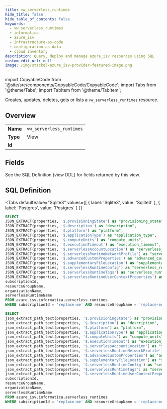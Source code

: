 ```yaml
--- 
title: vw_serverless_runtimes
hide_title: false
hide_table_of_contents: false
keywords:
  - vw_serverless_runtimes
  - informatica
  - azure_isv
  - infrastructure-as-code
  - configuration-as-data
  - cloud inventory
description: Query, deploy and manage azure_isv resources using SQL
custom_edit_url: null
image: /img/stackql-azure_isv-provider-featured-image.png
---
```


import CopyableCode from '@site/src/components/CopyableCode/CopyableCode';
import Tabs from '@theme/Tabs';
import TabItem from '@theme/TabItem';

Creates, updates, deletes, gets or lists a <code>vw_serverless_runtimes</code> resource.

## Overview
<table><tbody>
<tr><td><b>Name</b></td><td><code>vw_serverless_runtimes</code></td></tr>
<tr><td><b>Type</b></td><td>View</td></tr>
<tr><td><b>Id</b></td><td><CopyableCode code="azure_isv.informatica.vw_serverless_runtimes" /></td></tr>
</tbody></table>

## Fields

See the SQL Definition (view DDL) for fields returned by this view.

## SQL Definition

<Tabs
defaultValue="Sqlite3"
values={[
{ label: 'Sqlite3', value: 'Sqlite3' },
{ label: 'Postgres', value: 'Postgres' }
]}
>
<TabItem value="Sqlite3">

```sql
SELECT
JSON_EXTRACT(properties, '$.provisioningState') as "provisioning_state",
JSON_EXTRACT(properties, '$.description') as "description",
JSON_EXTRACT(properties, '$.platform') as "platform",
JSON_EXTRACT(properties, '$.applicationType') as "application_type",
JSON_EXTRACT(properties, '$.computeUnits') as "compute_units",
JSON_EXTRACT(properties, '$.executionTimeout') as "execution_timeout",
JSON_EXTRACT(properties, '$.serverlessAccountLocation') as "serverless_account_location",
JSON_EXTRACT(properties, '$.serverlessRuntimeNetworkProfile') as "serverless_runtime_network_profile",
JSON_EXTRACT(properties, '$.advancedCustomProperties') as "advanced_custom_properties",
JSON_EXTRACT(properties, '$.supplementaryFileLocation') as "supplementary_file_location",
JSON_EXTRACT(properties, '$.serverlessRuntimeConfig') as "serverless_runtime_config",
JSON_EXTRACT(properties, '$.serverlessRuntimeTags') as "serverless_runtime_tags",
JSON_EXTRACT(properties, '$.serverlessRuntimeUserContextProperties') as "serverless_runtime_user_context_properties",
subscriptionId,
resourceGroupName,
organizationName,
serverlessRuntimeName
FROM azure_isv.informatica.serverless_runtimes
WHERE subscriptionId = 'replace-me' AND resourceGroupName = 'replace-me' AND organizationName = 'replace-me' AND serverlessRuntimeName = 'replace-me';
```

</TabItem>
<TabItem value="Postgres">

```sql
SELECT
json_extract_path_text(properties, '$.provisioningState') as "provisioning_state",
json_extract_path_text(properties, '$.description') as "description",
json_extract_path_text(properties, '$.platform') as "platform",
json_extract_path_text(properties, '$.applicationType') as "application_type",
json_extract_path_text(properties, '$.computeUnits') as "compute_units",
json_extract_path_text(properties, '$.executionTimeout') as "execution_timeout",
json_extract_path_text(properties, '$.serverlessAccountLocation') as "serverless_account_location",
json_extract_path_text(properties, '$.serverlessRuntimeNetworkProfile') as "serverless_runtime_network_profile",
json_extract_path_text(properties, '$.advancedCustomProperties') as "advanced_custom_properties",
json_extract_path_text(properties, '$.supplementaryFileLocation') as "supplementary_file_location",
json_extract_path_text(properties, '$.serverlessRuntimeConfig') as "serverless_runtime_config",
json_extract_path_text(properties, '$.serverlessRuntimeTags') as "serverless_runtime_tags",
json_extract_path_text(properties, '$.serverlessRuntimeUserContextProperties') as "serverless_runtime_user_context_properties",
subscriptionId,
resourceGroupName,
organizationName,
serverlessRuntimeName
FROM azure_isv.informatica.serverless_runtimes
WHERE subscriptionId = 'replace-me' AND resourceGroupName = 'replace-me' AND organizationName = 'replace-me' AND serverlessRuntimeName = 'replace-me';
```

</TabItem>
</Tabs>
